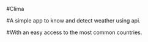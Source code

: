 #Clima

#A simple app to know and detect weather using api.

#With an easy access to the most common countries.
